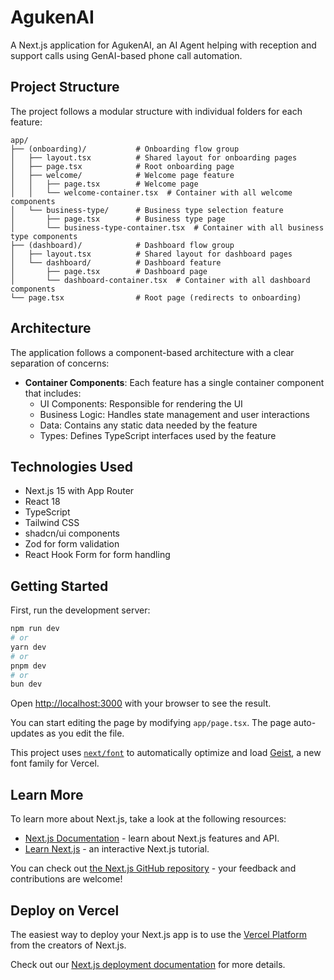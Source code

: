 # AgukenAI

A Next.js application for AgukenAI, an AI Agent helping with reception and support calls using GenAI-based phone call automation.

## Project Structure

The project follows a modular structure with individual folders for each feature:

```
app/
├── (onboarding)/           # Onboarding flow group
│   ├── layout.tsx          # Shared layout for onboarding pages
│   ├── page.tsx            # Root onboarding page
│   ├── welcome/            # Welcome page feature
│   │   ├── page.tsx        # Welcome page
│   │   └── welcome-container.tsx  # Container with all welcome components
│   └── business-type/      # Business type selection feature
│       ├── page.tsx        # Business type page
│       └── business-type-container.tsx  # Container with all business type components
├── (dashboard)/            # Dashboard flow group
│   ├── layout.tsx          # Shared layout for dashboard pages
│   └── dashboard/          # Dashboard feature
│       ├── page.tsx        # Dashboard page
│       └── dashboard-container.tsx  # Container with all dashboard components
└── page.tsx                # Root page (redirects to onboarding)
```

## Architecture

The application follows a component-based architecture with a clear separation of concerns:

- **Container Components**: Each feature has a single container component that includes:
  - UI Components: Responsible for rendering the UI
  - Business Logic: Handles state management and user interactions
  - Data: Contains any static data needed by the feature
  - Types: Defines TypeScript interfaces used by the feature

## Technologies Used

- Next.js 15 with App Router
- React 18
- TypeScript
- Tailwind CSS
- shadcn/ui components
- Zod for form validation
- React Hook Form for form handling

## Getting Started

First, run the development server:

```bash
npm run dev
# or
yarn dev
# or
pnpm dev
# or
bun dev
```

Open [http://localhost:3000](http://localhost:3000) with your browser to see the result.

You can start editing the page by modifying `app/page.tsx`. The page auto-updates as you edit the file.

This project uses [`next/font`](https://nextjs.org/docs/app/building-your-application/optimizing/fonts) to automatically optimize and load [Geist](https://vercel.com/font), a new font family for Vercel.

## Learn More

To learn more about Next.js, take a look at the following resources:

- [Next.js Documentation](https://nextjs.org/docs) - learn about Next.js features and API.
- [Learn Next.js](https://nextjs.org/learn) - an interactive Next.js tutorial.

You can check out [the Next.js GitHub repository](https://github.com/vercel/next.js) - your feedback and contributions are welcome!

## Deploy on Vercel

The easiest way to deploy your Next.js app is to use the [Vercel Platform](https://vercel.com/new?utm_medium=default-template&filter=next.js&utm_source=create-next-app&utm_campaign=create-next-app-readme) from the creators of Next.js.

Check out our [Next.js deployment documentation](https://nextjs.org/docs/app/building-your-application/deploying) for more details.
